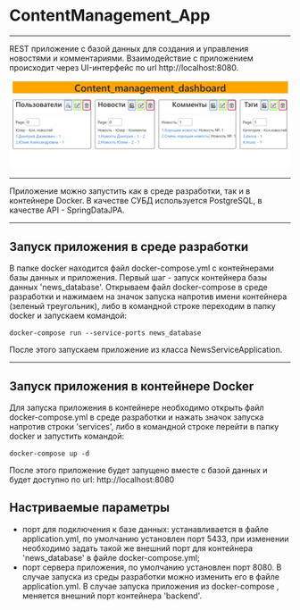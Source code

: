 
# ContentManagement_App

---
REST приложение с базой данных для создания и управления новостями и комментариями.
Взаимодействие с приложением происходит через UI-интерфейс по url http://localhost:8080.

![pic1](NewsList.jpg)

---
Приложение можно запустить как в среде разработки, так и в контейнере Docker. В качестве СУБД используется PostgreSQL, в качестве API - SpringDataJPA.

---
## Запуск приложения в среде разработки

В папке docker находится файл docker-compose.yml c контейнерами базы данных и приложения.
Первый шаг - запуск контейнера базы данных 'news_database'. Открываем файл docker-compose в среде разработки и нажимаем на значок запуска напротив имени контейнера (зеленый треугольник),
либо в командной строке переходим в папку docker и запускаем командой:
```
docker-compose run --service-ports news_database
```
После этого запускаем приложение из класса NewsServiceApplication.

---
## Запуск приложения в контейнере Docker

Для запуска приложения в контейнере необходимо открыть файл docker-compose.yml в среде разработки и нажать значок запуска
напротив строки 'services', либо в командной строке перейти в папку docker и запустить командой:
```
docker-compose up -d
```
После этого приложение будет запущено вместе с базой данных и будет доступно по url: http://localhost:8080

## Настриваемые параметры

- порт для подключения к базе данных: устанавливается в файле application.yml, по умолчанию установлен порт 5433,
  при изменении необходимо задать такой же внешний порт для контейнера 'news_database' в файле docker-compose.yml;
- порт сервера приложения, по умолчанию установлен порт 8080. В случае запуска из среды разработки можно изменить его в файле application.yml.
  В случае запуска приложения из docker-compose , меняется внешний порт контейнера 'backend'.